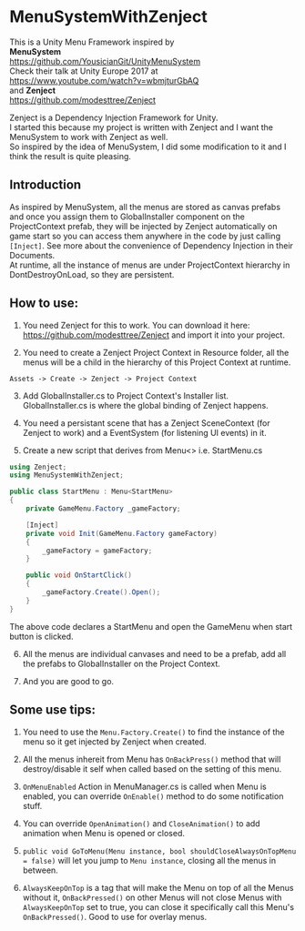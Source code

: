 # MenuSystemWithZenject

This is a Unity Menu Framework inspired by \
**MenuSystem** \
https://github.com/YousicianGit/UnityMenuSystem \
Check their talk at Unity Europe 2017 at \
https://www.youtube.com/watch?v=wbmjturGbAQ \
and **Zenject** \
https://github.com/modesttree/Zenject

Zenject is a Dependency Injection Framework for Unity.\
I started this because my project is written with Zenject and I want the MenuSystem to work with Zenject as well. \
So inspired by the idea of MenuSystem, I did some modification to it and I think the result is quite pleasing.

## Introduction
As inspired by MenuSystem, all the menus are stored as canvas prefabs and once you assign them to GlobalInstaller component on the ProjectContext prefab, they will be injected by Zenject automatically on game start so you can access them anywhere in the code by just calling ```[Inject]```. See more about the convenience of Dependency Injection in their Documents.\
At runtime, all the instance of menus are under ProjectContext hierarchy in DontDestroyOnLoad, so they are persistent.

## How to use:
1. You need Zenject for this to work. You can download it here: https://github.com/modesttree/Zenject and import it into your project.

2. You need to create a Zenject Project Context in Resource folder, all the menus will be a child in the hierarchy of this Project Context at runtime. 
```
Assets -> Create -> Zenject -> Project Context
```
3. Add GlobalInstaller.cs to Project Context's Installer list. \
GlobalInstaller.cs is where the global binding of Zenject happens.

4. You need a persistant scene that has a Zenject SceneContext (for Zenject to work) and a EventSystem (for listening UI events) in it.

5. Create a new script that derives from Menu<> i.e. StartMenu.cs
```C#
using Zenject;
using MenuSystemWithZenject;

public class StartMenu : Menu<StartMenu>
{
    private GameMenu.Factory _gameFactory;

    [Inject]
    private void Init(GameMenu.Factory gameFactory)
    {
        _gameFactory = gameFactory;
    }

    public void OnStartClick()
    {
        _gameFactory.Create().Open();
    }
}
```
The above code declares a StartMenu and open the GameMenu when start button is clicked.

6. All the menus are individual canvases and need to be a prefab, add all the prefabs to GlobalInstaller on the Project Context.

7. And you are good to go.

## Some use tips:
1. You need to use the ```Menu.Factory.Create()``` to find the instance of the menu so it get injected by Zenject when created.

2. All the menus inhereit from Menu has ```OnBackPress()``` method that will destroy/disable it self when called based on the setting of this menu.

3. ```OnMenuEnabled``` Action in MenuManager.cs is called when Menu is enabled, you can override ```OnEnable()``` method to do some notification stuff.

4. You can override ```OpenAnimation()``` and ```CloseAnimation()``` to add animation when Menu is opened or closed.

5. ```public void GoToMenu(Menu instance, bool shouldCloseAlwaysOnTopMenu = false)``` will let you jump to ```Menu instance```, closing all the menus in between.

6. ```AlwaysKeepOnTop``` is a tag that will make the Menu on top of all the Menus without it, ```OnBackPressed()``` on other Menus will not close Menus with ```AlwaysKeepOnTop``` set to true, you can close it specifically call this Menu's ```OnBackPressed()```. Good to use for overlay menus.
